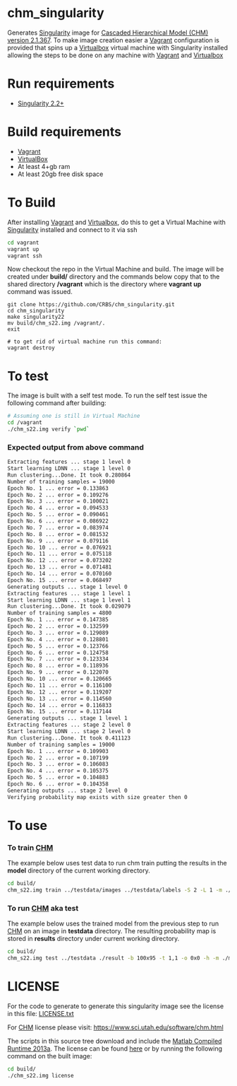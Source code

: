 [singularity]: http://singularity.lbl.gov/
[chm]: https://www.sci.utah.edu/software/chm.html
[matlab]: https://www.mathworks.com/products/compiler/mcr/
[matlab_license]: https://www.mathworks.com/help/javabuilder/MWArrayAPI/license_agreement.txt
[sudo]: https://www.sudo.ws/
[virtualbox]: https://www.virtualbox.org/
[vagrant]: https://www.vagrantup.com/
# chm_singularity

Generates [Singularity][singularity] image for [Cascaded Hierarchical Model (CHM) version 2.1.367][chm]. To make image creation easier a [Vagrant][vagrant] configuration is provided that spins up a [Virtualbox][virtualbox] virtual machine with Singularity installed allowing the steps to be done on any machine with [Vagrant][vagrant] and [Virtualbox][virtualbox]

# Run requirements

* [Singularity 2.2+][singularity]

# Build requirements 

* [Vagrant][vagrant]
* [VirtualBox][virtualbox]
* At least 4+gb ram
* At least 20gb free disk space

# To Build

After installing [Vagrant][vagrant] and [Virtualbox][virtualbox], do this to get a Virtual Machine with [Singularity][singularity] installed and connect to it via ssh

```Bash
cd vagrant
vagrant up
vagrant ssh
```

Now checkout the repo in the Virtual Machine and build. The image will be created under **build/** directory and the commands below copy that to the shared directory **/vagrant** which is the directory where **vagrant up** command was issued.

```
git clone https://github.com/CRBS/chm_singularity.git
cd chm_singularity
make singularity22
mv build/chm_s22.img /vagrant/.
exit

# to get rid of virtual machine run this command:
vagrant destroy 
```

# To test

The image is built with a self test mode. To run the self test issue the following command after building:

```Bash
# Assuming one is still in Virtual Machine
cd /vagrant
./chm_s22.img verify `pwd`
```


### Expected output from above command

```Bash
Extracting features ... stage 1 level 0
Start learning LDNN ... stage 1 level 0
Run clustering...Done. It took 0.280864
Number of training samples = 19000
Epoch No. 1 ... error = 0.133863
Epoch No. 2 ... error = 0.109276
Epoch No. 3 ... error = 0.100021
Epoch No. 4 ... error = 0.094533
Epoch No. 5 ... error = 0.090461
Epoch No. 6 ... error = 0.086922
Epoch No. 7 ... error = 0.083974
Epoch No. 8 ... error = 0.081532
Epoch No. 9 ... error = 0.079116
Epoch No. 10 ... error = 0.076921
Epoch No. 11 ... error = 0.075118
Epoch No. 12 ... error = 0.073202
Epoch No. 13 ... error = 0.071481
Epoch No. 14 ... error = 0.070160
Epoch No. 15 ... error = 0.068497
Generating outputs ... stage 1 level 0
Extracting features ... stage 1 level 1
Start learning LDNN ... stage 1 level 1
Run clustering...Done. It took 0.029079
Number of training samples = 4800
Epoch No. 1 ... error = 0.147385
Epoch No. 2 ... error = 0.132599
Epoch No. 3 ... error = 0.129089
Epoch No. 4 ... error = 0.128801
Epoch No. 5 ... error = 0.123766
Epoch No. 6 ... error = 0.124758
Epoch No. 7 ... error = 0.123334
Epoch No. 8 ... error = 0.118936
Epoch No. 9 ... error = 0.122070
Epoch No. 10 ... error = 0.120665
Epoch No. 11 ... error = 0.116100
Epoch No. 12 ... error = 0.119207
Epoch No. 13 ... error = 0.114560
Epoch No. 14 ... error = 0.116833
Epoch No. 15 ... error = 0.117144
Generating outputs ... stage 1 level 1
Extracting features ... stage 2 level 0
Start learning LDNN ... stage 2 level 0
Run clustering...Done. It took 0.411123
Number of training samples = 19000
Epoch No. 1 ... error = 0.109903
Epoch No. 2 ... error = 0.107199
Epoch No. 3 ... error = 0.106083
Epoch No. 4 ... error = 0.105375
Epoch No. 5 ... error = 0.104883
Epoch No. 6 ... error = 0.104358
Generating outputs ... stage 2 level 0
Verifying probability map exists with size greater then 0
```

# To use

### To train [CHM][chm]

The example below uses test data to run chm train putting the results in the **model** directory of the current working directory.

```Bash
cd build/
chm_s22.img train ../testdata/images ../testdata/labels -S 2 -L 1 -m ./model
```

### To run [CHM][chm] aka test

The example below uses the trained model from the previous step to run [CHM][chm] on an image in **testdata** directory. The resulting probability map is stored in **results** directory under current working directory.

```Bash
cd build/
chm_s22.img test ../testdata ./result -b 100x95 -t 1,1 -o 0x0 -h -m ./model
```

# LICENSE

For the code to generate to generate this singularity image see the license in this file: [LICENSE.txt](LICENSE.txt)

For [CHM] license please visit: https://www.sci.utah.edu/software/chm.html

The scripts in this source tree download and include the [Matlab Compiled Runtime 2013a][matlab].  The license can be found [here][matlab_license] or by running the following command on the built image: 

```Bash
cd build/
./chm_s22.img license
```

